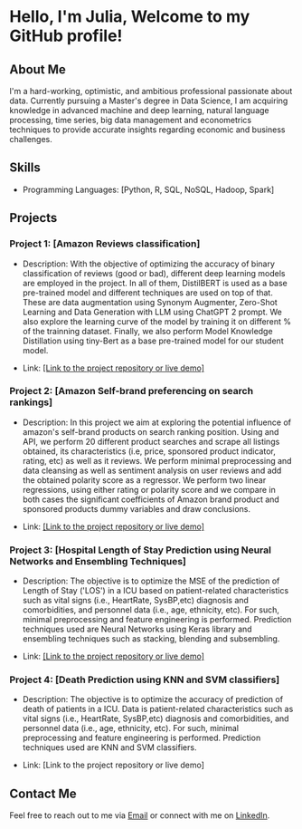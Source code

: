 # Hello, I'm Julia, Welcome to my GitHub profile!

## About Me

I'm a hard-working, optimistic, and ambitious professional passionate about data. Currently pursuing a Master's degree in Data Science, I am acquiring knowledge in advanced machine and deep learning, natural language processing, time series, big data management and econometrics techniques to provide accurate insights regarding economic and business challenges. 

## Skills
- Programming Languages: [Python, R, SQL, NoSQL, Hadoop, Spark]
  
## Projects

### Project 1: [Amazon Reviews classification]

- Description: With the objective of optimizing the accuracy of binary classification of reviews (good or bad), different deep learning models are employed in the project. In all of them, DistilBERT is used as a base pre-trained model and different techniques are used on top of that. These are data augmentation using Synonym Augmenter, Zero-Shot Learning and Data Generation with LLM using ChatGPT 2 prompt. We also explore the learning curve of the model by training it on different % of the trainning dataset. Finally, we also perform Model Knowledge Distillation using tiny-Bert as a base pre-trained model for our student model.
  
- Link: [[Link to the project repository or live demo]](https://github.com/Juliagonzalezf102/Amazon-Reviews-Classification-using-Advanced-NLP.git)

### Project 2: [Amazon Self-brand preferencing on search rankings]

- Description: In this project we aim at exploring the potential influence of amazon's self-brand products on search ranking position. Using and API, we perform 20 different product searches and scrape all listings obtained, its characteristics (i.e, price, sponsored product indicator, rating, etc) as well as it reviews. We perform minimal preprocessing and data cleansing as well as sentiment analysis on user reviews and add the obtained polarity score as a regressor. We perform two linear regressions, using either rating or polarity score and we compare in both cases the significant coefficients of Amazon brand product and sponsored products dummy variables and draw conclusions. 

- Link: [[Link to the project repository or live demo]](https://github.com/Juliagonzalezf102/Amazon-preferential-treatment-to-its-own-brands-over-competing-brands.git)

### Project 3: [Hospital Length of Stay Prediction using Neural Networks and Ensembling Techniques]

- Description: The objective is to optimize the MSE of the prediction of Length of Stay ('LOS') in a ICU based on patient-related characteristics such as vital signs (i.e., HeartRate, SysBP,etc) diagnosis and comorbidities, and personnel data (i.e., age, ethnicity, etc). For such, minimal preprocessing and feature engineering is performed. Prediction techniques used are Neural Networks using Keras library and ensembling techniques such as stacking, blending and subsembling.

- Link: [[Link to the project repository or live demo]](https://github.com/Juliagonzalezf102/Hospital-Length-of-Stay-Prediction-using-Neural-Networks-and-Ensembling-Techniques.git)

### Project 4: [Death Prediction using KNN and SVM classifiers]

- Description: The objective is to optimize the accuracy of prediction of death of patients in a ICU. Data is patient-related characteristics such as vital signs (i.e., HeartRate, SysBP,etc) diagnosis and comorbidities, and personnel data (i.e., age, ethnicity, etc). For such, minimal preprocessing and feature engineering is performed. Prediction techniques used are KNN and SVM classifiers.

- Link: [Link to the project repository or live demo]

## Contact Me

Feel free to reach out to me via [Email](juliagonzalez102@gmail.com) or connect with me on [LinkedIn](www.linkedin.com/in/julia-gonzález-freixa).

